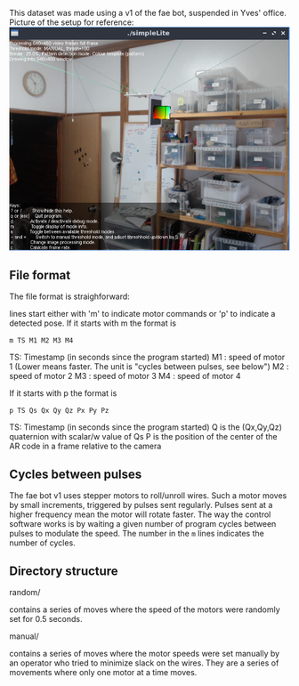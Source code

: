 This dataset was made using a v1 of the fae bot, suspended in Yves' office. Picture of the setup for reference:
![Setup of Yves office](2019-05-setup.png)

File format
-----------

The file format is straighforward:

lines start either with 'm' to indicate motor commands or 'p' to indicate a detected pose.
If it starts with m the format is 
```
m TS M1 M2 M3 M4
```
TS: Timestamp (in seconds since the program started)
M1 : speed of motor 1 (Lower means faster. The unit is "cycles between pulses, see below")
M2 : speed of motor 2
M3 : speed of motor 3
M4 : speed of motor 4 

If it starts with p the format is 
```
p TS Qs Qx Qy Qz Px Py Pz
```
TS: Timestamp (in seconds since the program started)
Q is the (Qx,Qy,Qz) quaternion with scalar/w value of Qs
P is the position of the center of the AR code in a frame relative to the camera


Cycles between pulses
---------------------

The fae bot v1 uses stepper motors to roll/unroll wires. Such a motor moves by small increments, triggered by pulses sent regularly. Pulses sent at a higher frequency mean the motor will rotate faster. The way the control software works is by waiting a given number of program cycles between pulses to modulate the speed. The number in the `m` lines indicates the number of cycles.

Directory structure
-------------------

random/

contains a series of moves where the speed of the motors were randomly set for 0.5 seconds. 

manual/

contains a series of moves where the motor speeds were set manually by an operator who tried to minimize slack on the wires. They are a series of movements where only one motor at a time moves.